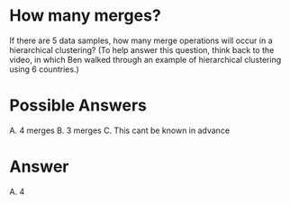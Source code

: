 # How many merges?
If there are 5 data samples, how many merge operations will occur in a hierarchical clustering? (To help answer this question, think back to the video, in which Ben walked through an example of hierarchical clustering using 6 countries.)

# Possible Answers
A. 4 merges
B. 3 merges
C. This cant be known in advance

# Answer
A. 4
